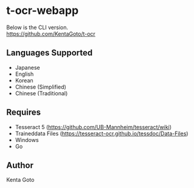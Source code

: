# t-ocr-webapp

Below is the CLI version.  
https://github.com/KentaGoto/t-ocr

## Languages Supported
- Japanese
- English
- Korean
- Chinese (Simplified)
- Chinese (Traditional)

## Requires
- Tesseract 5 (https://github.com/UB-Mannheim/tesseract/wiki)
- Traineddata Files (https://tesseract-ocr.github.io/tessdoc/Data-Files)
- Windows
- Go

## Author
Kenta Goto
